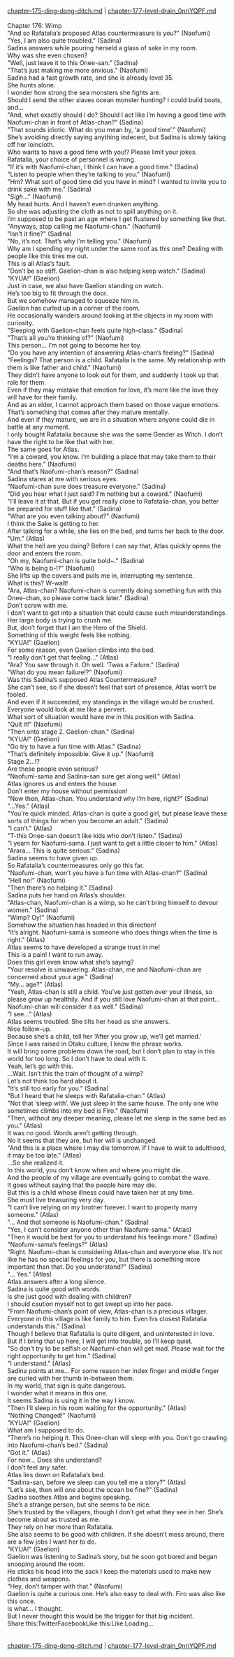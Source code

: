 [chapter-175-ding-dong-ditch.md](./chapter-175-ding-dong-ditch.md) | [chapter-177-level-drain_0nriYQPF.md](./chapter-177-level-drain_0nriYQPF.md) <br/>
<br/>
Chapter 176: Wimp<br/>
"And so Rafatalia’s proposed Atlas countermeasure is you?" (Naofumi)<br/>
"Yes, I am also quite troubled." (Sadina)<br/>
Sadina answers while pouring herseld a glass of sake in my room.<br/>
Why was she even chosen?<br/>
"Well, just leave it to this Onee-san." (Sadina)<br/>
"That’s just making me more anxious." (Naofumi)<br/>
Sadina had a fast growth rate, and she is already level 35.<br/>
She hunts alone.<br/>
I wonder how strong the sea monsters she fights are.<br/>
Should I send the other slaves ocean monster hunting? I could build boats, and…<br/>
"And, what exactly should I do? Should I act like I’m having a good time with Naofumi-chan in front of Atlas-chan?" (Sadina)<br/>
"That sounds idiotic. What do you mean by, ‘a good time’." (Naofumi)<br/>
She’s avoiding directly saying anything indecent, but Sadina is slowly taking off her loincloth.<br/>
Who wants to have a good time with you!? Please limit your jokes.<br/>
Rafatalia, your choice of personnel is wrong.<br/>
"If it’s with Naofumi-chan, I think I can have a good time." (Sadina)<br/>
"Listen to people when they’re talking to you." (Naofumi)<br/>
"Hm? What sort of good time did you have in mind? I wanted to invite you to drink sake with me." (Sadina)<br/>
"*Sigh*…" (Naofumi)<br/>
My head hurts. And I haven’t even drunken anything.<br/>
So she was adjusting the cloth as not to spill anything on it.<br/>
I’m supposed to be past an age where I get flustered by something like that.<br/>
"Anyways, stop calling me Naofumi-chan." (Naofumi)<br/>
"Isn’t it fine?" (Sadina)<br/>
"No, it’s not. That’s why I’m telling you." (Naofumi)<br/>
Why am I spending my night under the same roof as this one? Dealing with people like this tires me out.<br/>
This is all Atlas’s fault.<br/>
"Don’t be so stiff. Gaelion-chan is also helping keep watch." (Sadina)<br/>
"KYUA!" (Gaelion)<br/>
Just in case, we also have Gaelion standing on watch.<br/>
He’s too big to fit through the door.<br/>
But we somehow managed to squeeze him in.<br/>
Gaelion has curled up in a corner of the room.<br/>
He occasionally wanders around looking at the objects in my room with curiosity.<br/>
"Sleeping with Gaelion-chan feels quite high-class." (Sadina)<br/>
"That’s all you’re thinking of?" (Naofumi)<br/>
This person… I’m not going to become her toy.<br/>
"Do you have any intention of answering Atlas-chan’s feeling?" (Sadina)<br/>
"Feelings? That person is a child. Rafatalia is the same. My relationship with them is like father and child." (Naofumi)<br/>
They didn’t have anyone to look out for them, and suddenly I took up that role for them.<br/>
Even if they may mistake that emotion for love, it’s more like the love they will have for their family.<br/>
And as an elder, I cannot approach them based on those vague emotions.<br/>
That’s something that comes after they mature mentally.<br/>
And even if they mature, we are in a situation where anyone could die in battle at any moment.<br/>
I only bought Rafatalia because she was the same Gender as Witch. I don’t have the right to be like that with her.<br/>
The same goes for Atlas.<br/>
"I’m a coward, you know. I’m building a place that may take them to their deaths here." (Naofumi)<br/>
"And that’s Naofumi-chan’s reason?" (Sadina)<br/>
Sadina stares at me with serious eyes.<br/>
"Naofumi-chan sure does treasure everyone." (Sadina)<br/>
"Did you hear what I just said? I’m nothing but a coward." (Naofumi)<br/>
"I’ll leave it at that. But if you get really close to Rafatalia-chan, you better be prepared for stuff like that." (Sadina)<br/>
"What are you even talking about?" (Naofumi)<br/>
I think the Sake is getting to her.<br/>
After talking for a while, she lies on the bed, and turns her back to the door.<br/>
"Um." (Atlas)<br/>
What the hell are you doing? Before I can say that, Atlas quickly opens the door and enters the room.<br/>
"Oh my, Naofumi-chan is quite bold~." (Sadina)<br/>
"Who is being b-!?" (Naofumi)<br/>
She lifts up the covers and pulls me in, interrupting my sentence.<br/>
What is this? W-wait!<br/>
"Ara, Atlas-chan? Naofumi-chan is currently doing something fun with this Onee-chan, so please come back later." (Sadina)<br/>
Don’t screw with me.<br/>
I don’t want to get into a situation that could cause such misunderstandings.<br/>
Her large body is trying to crush me.<br/>
But, don’t forget that I am the Hero of the Shield.<br/>
Something of this weight feels like nothing.<br/>
"KYUA!" (Gaelion)<br/>
For some reason, even Gaelion climbs into the bed.<br/>
"I really don’t get that feeling…" (Atlas)<br/>
"Ara? You saw through it. Oh well. ‘Twas a Failure." (Sadina)<br/>
"What do you mean failure!?" (Naofumi)<br/>
Was this Sadina’s supposed Atlas Countermeasure?<br/>
She can’t see, so if she doesn’t feel that sort of presence, Atlas won’t be fooled.<br/>
And even if it succeeded, my standings in the village would be crushed. Everyone would look at me like a pervert.<br/>
What sort of situation would have me in this position with Sadina.<br/>
"Quit it!" (Naofumi)<br/>
"Then onto stage 2. Gaelion-chan." (Sadina)<br/>
"KYUA!" (Gaelion)<br/>
"Go try to have a fun time with Atlas." (Sadina)<br/>
"That’s definitely impossible. Give it up." (Naofumi)<br/>
Stage 2…!?<br/>
Are these people even serious?<br/>
"Naofumi-sama and Sadina-san sure get along well." (Atlas)<br/>
Atlas ignores us and enters the house.<br/>
Don’t enter my house without permission!<br/>
"Now then, Atlas-chan. You understand why I’m here, right?" (Sadina)<br/>
"…Yes." (Atlas)<br/>
"You’re quick minded. Atlas-chan is quite a good girl, but please leave these sorts of things for when you become an adult." (Sadina)<br/>
"I can’t." (Atlas)<br/>
"T-this Onee-san doesn’t like kids who don’t listen." (Sadina)<br/>
"I yearn for Naofumi-sama. I just want to get a little closer to him." (Atlas)<br/>
"Arara… This is quite serious." (Sadina)<br/>
Sadina seems to have given up.<br/>
So Rafatalia’s countermeasures only go this far.<br/>
"Naofumi-chan, won’t you have a fun time with Atlas-chan?" (Sadina)<br/>
"Hell no!" (Naofumi)<br/>
"Then there’s no helping it." (Sadina)<br/>
Sadina puts her hand on Atlas’s shoulder.<br/>
"Atlas-chan, Naofumi-chan is a wimp, so he can’t bring himself to devour women." (Sadina)<br/>
"Wimp? Oy!" (Naofumi)<br/>
Somehow the situation has headed in this direction!<br/>
"It’s alright. Naofumi-sama is someone who does things when the time is right." (Atlas)<br/>
Atlas seems to have developed a strange trust in me!<br/>
This is a pain! I want to run away.<br/>
Does this girl even know what she’s saying?<br/>
"Your resolve is unwavering. Atlas-chan, me and Naofumi-chan are concerned about your age." (Sadina)<br/>
"My… age?" (Atlas)<br/>
"Yeah, Atlas-chan is still a child. You’ve just gotten over your illness, so please grow up healthily. And if you still love Naofumi-chan at that point… Naofumi-chan will consider it as well." (Sadina)<br/>
"I see…" (Atlas)<br/>
Atlas seems troubled. She tilts her head as she answers.<br/>
Nice follow-up.<br/>
Because she’s a child, tell her ‘After you grow up, we’ll get married.’<br/>
Since I was raised in Otaku culture, I know the phrase works.<br/>
It will bring some problems down the road, but I don’t plan to stay in this world for too long. So I don’t have to deal with it.<br/>
Yeah, let’s go with this.<br/>
…Wait. Isn’t this the train of thought of a wimp?<br/>
Let’s not think too hard about it.<br/>
"It’s still too early for you." (Sadina)<br/>
"But I heard that he sleeps with Rafatalia-chan." (Atlas)<br/>
"Not that ‘sleep with’. We just sleep in the same house. The only one who sometimes climbs into my bed is Firo." (Naofumi)<br/>
"Then, without any deeper meaning, please let me sleep in the same bed as you." (Atlas)<br/>
It was no good. Words aren’t getting through.<br/>
No it seems that they are, but her will is unchanged.<br/>
"And this is a place where I may die tomorrow. If I have to wait to adulthood, it may be too late." (Atlas)<br/>
…So she realized it.<br/>
In this world, you don’t know when and where you might die.<br/>
And the people of my village are eventually going to combat the wave.<br/>
It goes without saying that the people here may die.<br/>
But this is a child whose illness could have taken her at any time.<br/>
She must live treasuring very day.<br/>
"I can’t live relying on my brother forever. I want to properly marry someone." (Atlas)<br/>
"… And that someone is Naofumi-chan." (Sadina)<br/>
"Yes, I can’t consider anyone other than Naofumi-sama." (Atlas)<br/>
"Then it would be best for you to understand his feelings more." (Sadina)<br/>
"Naofumi-sama’s feelings?" (Atlas)<br/>
"Right. Naofumi-chan is considering Atlas-chan and everyone else. It’s not like he has no special feelings for you, but there is something more important than that. Do you understand?" (Sadina)<br/>
"… Yes." (Atlas)<br/>
Atlas answers after a long silence.<br/>
Sadina is quite good with words.<br/>
Is she just good with dealing with children?<br/>
I should caution myself not to get swept up into her pace.<br/>
"From Naofumi-chan’s point of view, Atlas-chan is a precious villager. Everyone in this village is like family to him. Even his closest Rafatalia understands this." (Sadina)<br/>
Though I believe that Rafatalia is quite diligent, and uninterested in love.<br/>
But if I bring that up here, I will get into trouble, so I’ll keep quiet.<br/>
"So don’t try to be selfish or Naofumi-chan will get mad. Please wait for the right opportunity to get him." (Sadina)<br/>
"I understand." (Atlas)<br/>
Sadina points at me… For some reason her index finger and middle finger are curled with her thumb in-between them.<br/>
In my world, that sign is quite dangerous.<br/>
I wonder what it means in this one.<br/>
It seems Sadina is using it in the way I know.<br/>
"Then I’ll sleep in his room waiting for the opportunity." (Atlas)<br/>
"Nothing Changed!" (Naofumi)<br/>
"KYUA!" (Gaelion)<br/>
What am I supposed to do.<br/>
"There’s no helping it. This Onee-chan will sleep with you. Don’t go crawling into Naofumi-chan’s bed." (Sadina)<br/>
"Got it." (Atlas)<br/>
For now… Does she understand?<br/>
I don’t feel any safer.<br/>
Atlas lies down on Rafatalia’s bed.<br/>
"Sadina-san, before we sleep can you tell me a story?" (Atlas)<br/>
"Let’s see, then will one about the ocean be fine?" (Sadina)<br/>
Sadina soothes Atlas and begins speaking.<br/>
She’s a strange person, but she seems to be nice.<br/>
She’s trusted by the villagers, though I don’t get what they see in her. She’s become about as trusted as me.<br/>
They rely on her more than Rafatalia.<br/>
She also seems to be good with children. If she doesn’t mess around, there are a few jobs I want her to do.<br/>
"KYUA!" (Gaelion)<br/>
Gaelion was listening to Sadina’s story, but he soon got bored and began snooping around the room.<br/>
He sticks his head into the sack I keep the materials used to make new clothes and weapons.<br/>
"Hey, don’t tamper with that." (Naofumi)<br/>
Gaelion is quite a curious one. He’s also easy to deal with. Firo was also like this once.<br/>
Is what… I thought.<br/>
But I never thought this would be the trigger for that big incident.<br/>
Share this:TwitterFacebookLike this:Like Loading... <br/>
<br/>
<br/>
[chapter-175-ding-dong-ditch.md](./chapter-175-ding-dong-ditch.md) | [chapter-177-level-drain_0nriYQPF.md](./chapter-177-level-drain_0nriYQPF.md) <br/>

